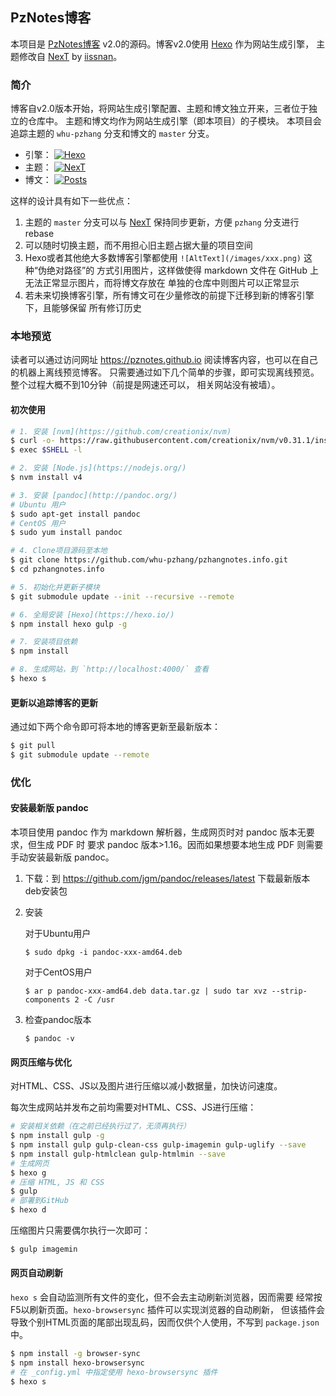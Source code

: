 ## PzNotes博客

本项目是 [PzNotes博客][] v2.0的源码。博客v2.0使用 [Hexo][] 作为网站生成引擎，
主题修改自 [NexT][] by [iissnan][]。

### 简介

博客自v2.0版本开始，将网站生成引擎配置、主题和博文独立开来，三者位于独立的仓库中。
主题和博文均作为网站生成引擎（即本项目）的子模块。
本项目会追踪主题的 `whu-pzhang` 分支和博文的 `master` 分支。

- 引擎： [![Hexo](https://img.shields.io/badge/Hexo-master-blue.svg)](https://github.com/whu-pzhang/pzhangnotes.info/tree/master)
- 主题： [![NexT](https://img.shields.io/badge/NexT-pzhangnotes-blue.svg)](https://github.com/whu-pzhang/hexo-theme-next/tree/pzhangnotes)
- 博文： [![Posts](https://img.shields.io/badge/Posts-master-blue.svg)](https://github.com/whu-pzhang/pzhangnotes.info.posts/tree/master)

这样的设计具有如下一些优点：

1. 主题的 `master` 分支可以与 [NexT]() 保持同步更新，方便 `pzhang` 分支进行rebase
2. 可以随时切换主题，而不用担心旧主题占据大量的项目空间
3. Hexo或者其他绝大多数博客引擎都使用 `![AltText](/images/xxx.png)` 这种“伪绝对路径”的
   方式引用图片，这样做使得 markdown 文件在 GitHub 上无法正常显示图片，而将博文存放在
   单独的仓库中则图片可以正常显示
4. 若未来切换博客引擎，所有博文可在少量修改的前提下迁移到新的博客引擎下，且能够保留
   所有修订历史

[PzNotes博客]: https://pznotes.github.io
[Hexo]: https://hexo.io/
[NexT]: https://github.com/iissnan/hexo-theme-next
[iissnan]: https://github.com/iissnan

### 本地预览

读者可以通过访问网址 https://pznotes.github.io 阅读博客内容，也可以在自己的机器上离线预览博客。
只需要通过如下几个简单的步骤，即可实现离线预览。整个过程大概不到10分钟（前提是网速还可以，
相关网站没有被墙）。

#### 初次使用

```bash
# 1. 安装 [nvm](https://github.com/creationix/nvm)
$ curl -o- https://raw.githubusercontent.com/creationix/nvm/v0.31.1/install.sh | bash
$ exec $SHELL -l

# 2. 安装 [Node.js](https://nodejs.org/)
$ nvm install v4

# 3. 安装 [pandoc](http://pandoc.org/)
# Ubuntu 用户
$ sudo apt-get install pandoc
# CentOS 用户
$ sudo yum install pandoc

# 4. Clone项目源码至本地
$ git clone https://github.com/whu-pzhang/pzhangnotes.info.git
$ cd pzhangnotes.info

# 5. 初始化并更新子模块
$ git submodule update --init --recursive --remote

# 6. 全局安装 [Hexo](https://hexo.io/)
$ npm install hexo gulp -g

# 7. 安装项目依赖
$ npm install

# 8. 生成网站，到 `http://localhost:4000/` 查看
$ hexo s
```

#### 更新以追踪博客的更新

通过如下两个命令即可将本地的博客更新至最新版本：
```bash
$ git pull
$ git submodule update --remote
```

### 优化

#### 安装最新版 pandoc

本项目使用 pandoc 作为 markdown 解析器，生成网页时对 pandoc 版本无要求，但生成 PDF 时
要求 pandoc 版本>1.16。因而如果想要本地生成 PDF 则需要手动安装最新版 pandoc。

1. 下载：到 https://github.com/jgm/pandoc/releases/latest 下载最新版本deb安装包

2. 安装

   对于Ubuntu用户
   ```
   $ sudo dpkg -i pandoc-xxx-amd64.deb
   ```

   对于CentOS用户
   ```
   $ ar p pandoc-xxx-amd64.deb data.tar.gz | sudo tar xvz --strip-components 2 -C /usr
   ```

3. 检查pandoc版本
   ```
   $ pandoc -v
   ```

#### 网页压缩与优化

对HTML、CSS、JS以及图片进行压缩以减小数据量，加快访问速度。

每次生成网站并发布之前均需要对HTML、CSS、JS进行压缩：
```bash
# 安装相关依赖（在之前已经执行过了，无须再执行）
$ npm install gulp -g
$ npm install gulp gulp-clean-css gulp-imagemin gulp-uglify --save
$ npm install gulp-htmlclean gulp-htmlmin --save
# 生成网页
$ hexo g
# 压缩 HTML, JS 和 CSS
$ gulp
# 部署到GitHub
$ hexo d
```

压缩图片只需要偶尔执行一次即可：
```bash
$ gulp imagemin
```

#### 网页自动刷新

`hexo s` 会自动监测所有文件的变化，但不会去主动刷新浏览器，因而需要
经常按F5以刷新页面。`hexo-browsersync` 插件可以实现浏览器的自动刷新，
但该插件会导致个别HTML页面的尾部出现乱码，因而仅供个人使用，不写到
`package.json` 中。

```bash
$ npm install -g browser-sync
$ npm install hexo-browsersync
# 在 _config.yml 中指定使用 hexo-browsersync 插件
$ hexo s
```
